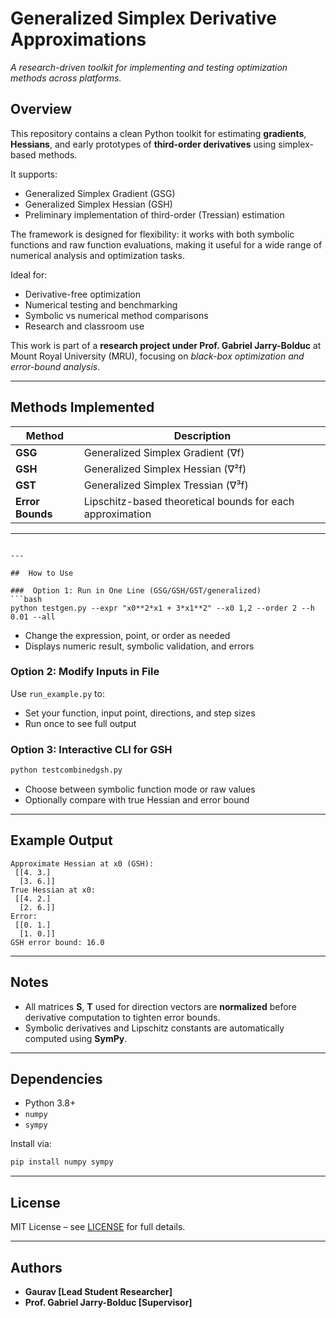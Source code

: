 # Generalized Simplex Derivative Approximations
*A research-driven toolkit for implementing and testing optimization methods across platforms.*




##  Overview

This repository contains a clean Python toolkit for estimating **gradients**, **Hessians**, and early prototypes of **third-order derivatives** using simplex-based methods.

It supports:
- Generalized Simplex Gradient (GSG)
- Generalized Simplex Hessian (GSH)
- Preliminary implementation of third-order (Tressian) estimation

The framework is designed for flexibility: it works with both symbolic functions and raw function evaluations, making it useful for a wide range of numerical analysis and optimization tasks.

Ideal for:
- Derivative-free optimization
- Numerical testing and benchmarking
- Symbolic vs numerical method comparisons
- Research and classroom use


This work is part of a **research project under Prof. Gabriel Jarry-Bolduc** at Mount Royal University (MRU), focusing on *black-box optimization and error-bound analysis*.

---

##  Methods Implemented

| Method | Description |
|--------|-------------|
| **GSG** | Generalized Simplex Gradient (∇f) |
| **GSH** | Generalized Simplex Hessian (∇²f) |
| **GST** | Generalized Simplex Tressian (∇³f) |
| **Error Bounds** | Lipschitz-based theoretical bounds for each approximation |

---


```

---

##  How to Use

###  Option 1: Run in One Line (GSG/GSH/GST/generalized)
```bash
python testgen.py --expr "x0**2*x1 + 3*x1**2" --x0 1,2 --order 2 --h 0.01 --all
```
- Change the expression, point, or order as needed
- Displays numeric result, symbolic validation, and errors

###  Option 2: Modify Inputs in File
Use `run_example.py` to:
- Set your function, input point, directions, and step sizes
- Run once to see full output

###  Option 3: Interactive CLI for GSH
```bash
python testcombinedgsh.py
```
- Choose between symbolic function mode or raw values
- Optionally compare with true Hessian and error bound

---

##  Example Output

```
Approximate Hessian at x0 (GSH):
 [[4. 3.]
  [3. 6.]]
True Hessian at x0:
 [[4. 2.]
  [2. 6.]]
Error:
 [[0. 1.]
  [1. 0.]]
GSH error bound: 16.0
```

---

##  Notes

- All matrices **S**, **T** used for direction vectors are **normalized** before derivative computation to tighten error bounds.
- Symbolic derivatives and Lipschitz constants are automatically computed using **SymPy**.

---

##  Dependencies

- Python 3.8+
- `numpy`
- `sympy`

Install via:
```bash
pip install numpy sympy
```

---

##  License

MIT License – see [LICENSE](./LICENSE) for full details.

---

##  Authors

- **Gaurav [Lead Student Researcher]**
- **Prof. Gabriel Jarry-Bolduc [Supervisor]**
